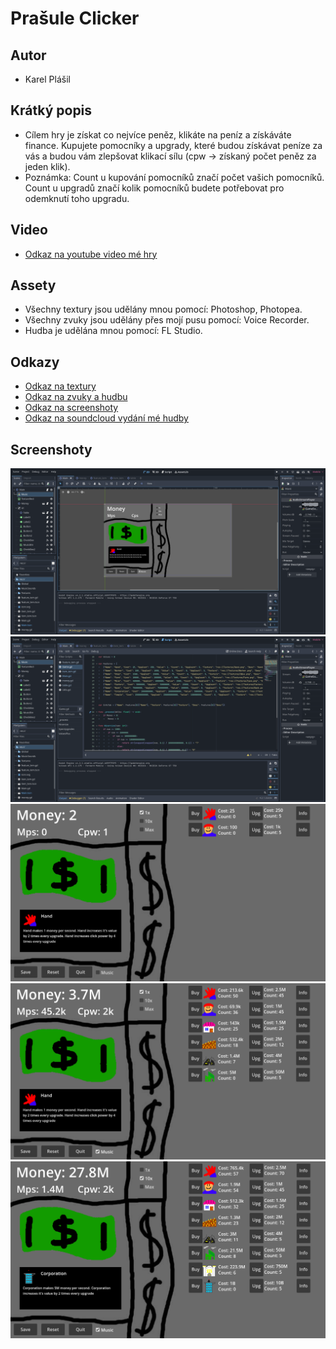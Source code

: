 # **Prašule Clicker**

## Autor
- Karel Plášil

## Krátký popis
- Cílem hry je získat co nejvíce peněz, klikáte na peníz a získáváte finance. Kupujete pomocníky a upgrady, které budou získávat peníze za vás a budou vám zlepšovat klikací sílu (cpw -> získaný počet peněz za jeden klik).
- Poznámka: Count u kupování pomocníků značí počet vašich pomocníků. Count u upgradů značí kolik pomocníků budete potřebovat pro odemknutí toho upgradu.

## Video
- [Odkaz na youtube video mé hry](https://www.youtube.com/watch?v=goR8J_0-ux0&list=PL-IkJ3M-8i4lc-yJt1muw1y-wj2ksH97f&index=2)

## Assety
- Všechny textury jsou udělány mnou pomocí: Photoshop, Photopea.
- Všechny zvuky jsou udělány přes mojí pusu pomocí: Voice Recorder.
- Hudba je udělána mnou pomocí: FL Studio.

## Odkazy
- [Odkaz na textury](https://github.com/Karel63/Projects/tree/main/PrasuleClicker/Assets/Textures)
- [Odkaz na zvuky a hudbu](https://github.com/Karel63/Projects/tree/main/PrasuleClicker/Assets/MusicSounds)
- [Odkaz na screenshoty](https://github.com/Karel63/Projects/tree/main/PrasuleClicker/Screenshots)
- [Odkaz na soundcloud vydání mé hudby](https://on.soundcloud.com/GJjJ8)

## Screenshoty
![Screenshot1](https://github.com/Karel63/Projects/blob/main/PrasuleClicker/Screenshots/Editor2D.png)
![Screenshot2](https://github.com/Karel63/Projects/blob/main/PrasuleClicker/Screenshots/EditorScript.png)
![Screenshot1](https://github.com/Karel63/Projects/blob/main/PrasuleClicker/Screenshots/Poor.png)
![Screenshot3](https://github.com/Karel63/Projects/blob/main/PrasuleClicker/Screenshots/Millionare.png) 
![Screenshot4](https://github.com/Karel63/Projects/blob/main/PrasuleClicker/Screenshots/Rich.png) 
